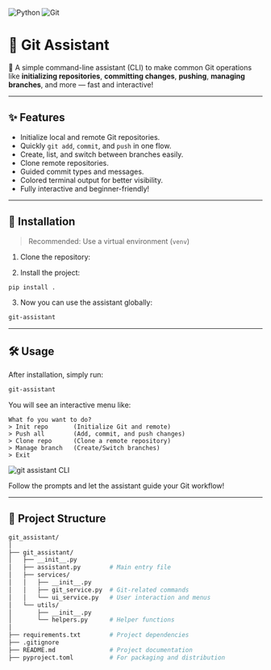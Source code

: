 ![Python](https://img.shields.io/badge/python-3670A0?style=for-the-badge&logo=python&logoColor=ffdd54) ![Git](https://img.shields.io/badge/git-%23F05033.svg?style=for-the-badge&logo=git&logoColor=white)

# 📜 Git Assistant

🎯 A simple command-line assistant (CLI) to make common Git operations like **initializing repositories**, **committing changes**, **pushing**, **managing branches**, and more — fast and interactive!

---

## ✨ Features

- Initialize local and remote Git repositories.
- Quickly `git add`, `commit`, and `push` in one flow.
- Create, list, and switch between branches easily.
- Clone remote repositories.
- Guided commit types and messages.
- Colored terminal output for better visibility.
- Fully interactive and beginner-friendly!

---

## 🚀 Installation

> Recommended: Use a virtual environment (`venv`)

1. Clone the repository:

2. Install the project:

```bash
pip install .
```

3. Now you can use the assistant globally:

```bash
git-assistant
```

---

## 🛠️ Usage

After installation, simply run:

```bash
git-assistant
```

You will see an interactive menu like:

```text
What fo you want to do?
> Init repo       (Initialize Git and remote)
> Push all        (Add, commit, and push changes)
> Clone repo      (Clone a remote repository)
> Manage branch   (Create/Switch branches)
> Exit
```

![git assistant CLI](assets/py-git-assistant-CLI.png)

Follow the prompts and let the assistant guide your Git workflow!

---

## 📂 Project Structure

```bash
git_assistant/
│
├── git_assistant/
│   ├── __init__.py
│   ├── assistant.py        # Main entry file
│   ├── services/
│   │   ├── __init__.py
│   │   ├── git_service.py  # Git-related commands
│   │   └── ui_service.py   # User interaction and menus
│   └── utils/
│       ├── __init__.py
│       └── helpers.py      # Helper functions
│
├── requirements.txt        # Project dependencies
├── .gitignore
├── README.md               # Project documentation
├── pyproject.toml          # For packaging and distribution

```
